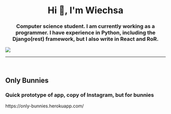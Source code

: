 <h1 align="center">Hi 👋, I'm Wiechsa</h1>
<h3 align="center">Computer science student. I am currently working as a programmer. I have experience in Python, including the Django(rest) framework, but I also write in React and RoR.</h3>

<a href="https://github.com/anuraghazra/github-readme-stats">
  <img align="center" src="https://github-readme-stats.vercel.app/api/top-langs/?username=Wiechsaa&layout=compact" />
</a>
<hr >
<br />
<h2>Only Bunnies</h2>
<h3>Quick prototype of app, copy of Instagram, but for bunnies</h3>
<p>https://only-bunnies.herokuapp.com/</p>

